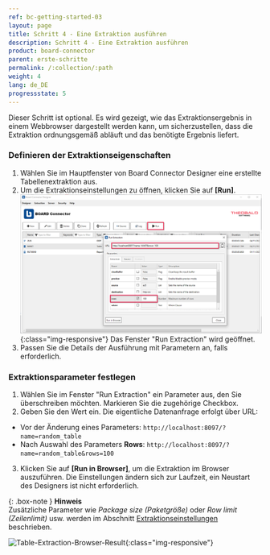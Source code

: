 ```yaml
---
ref: bc-getting-started-03
layout: page
title: Schritt 4 - Eine Extraktion ausführen
description: Schritt 4 - Eine Extraktion ausführen
product: board-connector
parent: erste-schritte
permalink: /:collection/:path
weight: 4
lang: de_DE
progressstate: 5
---
```


Dieser Schritt ist optional. Es wird gezeigt, wie das Extraktionsergebnis in einem Webbrowser dargestellt werden kann, um sicherzustellen, dass die Extraktion ordnungsgemäß abläuft und das benötigte Ergebnis liefert.
																																							 
							

### Definieren der Extraktionseigenschaften 			 

1. Wählen Sie im Hauptfenster von Board Connector Designer eine erstellte Tabellenextraktion aus.
2. Um die Extraktionseinstellungen zu öffnen, klicken Sie auf **[Run]**. 
![Extraction-Run](/img/content/BC-Run-Table-Extraction-Plants.png){:class="img-responsive"}
Das Fenster "Run Extraction" wird geöffnet.
3. Passen Sie die Details der Ausführung mit Parametern an, falls erforderlich. 

### Extraktionsparameter festlegen
1. Wählen Sie im Fenster "Run Extraction" ein Parameter aus, den Sie überschreiben möchten. Markieren Sie die zugehörige Checkbox.
2. Geben Sie den Wert ein. Die eigentliche Datenanfrage erfolgt über URL:
- Vor der Änderung eines Parameters:
`http://localhost:8097/?name=random_table`
- Nach Auswahl des Parameters **Rows**:
`http://localhost:8097/?name=random_table&rows=100`

3. Klicken Sie auf **[Run in Browser]**, um die Extraktion im Browser auszuführen. Die Einstellungen ändern sich zur Laufzeit, ein Neustart des Designers ist nicht erforderlich. 

{: .box-note }
**Hinweis** <br> Zusätzliche Parameter wie *Package size (Paketgröße)* oder *Row limit (Zeilenlimit)* usw. werden im Abschnitt [Extraktionseinstellungen](https://help.theobald-software.com/de/xtract-universal/table/extraktionseinstellungen) beschrieben. 


![Table-Extraction-Browser-Result](/img/content/run_ausgabe_browser_bc.png){:class="img-responsive"}
